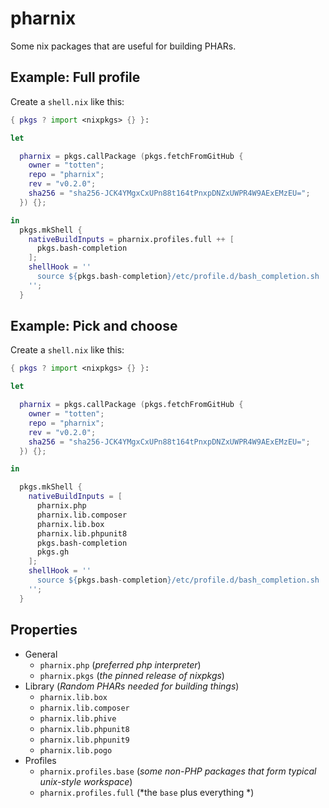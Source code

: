# pharnix

Some nix packages that are useful for building PHARs.

## Example: Full profile

Create a `shell.nix` like this:

```nix
{ pkgs ? import <nixpkgs> {} }:

let

  pharnix = pkgs.callPackage (pkgs.fetchFromGitHub {
    owner = "totten";
    repo = "pharnix";
    rev = "v0.2.0";
    sha256 = "sha256-JCK4YMgxCxUPn88t164tPnxpDNZxUWPR4W9AExEMzEU=";
  }) {};

in
  pkgs.mkShell {
    nativeBuildInputs = pharnix.profiles.full ++ [
      pkgs.bash-completion
    ];
    shellHook = ''
      source ${pkgs.bash-completion}/etc/profile.d/bash_completion.sh
    '';
  }
```

## Example: Pick and choose

Create a `shell.nix` like this:

```nix
{ pkgs ? import <nixpkgs> {} }:

let

  pharnix = pkgs.callPackage (pkgs.fetchFromGitHub {
    owner = "totten";
    repo = "pharnix";
    rev = "v0.2.0";
    sha256 = "sha256-JCK4YMgxCxUPn88t164tPnxpDNZxUWPR4W9AExEMzEU=";
  }) {};

in

  pkgs.mkShell {
    nativeBuildInputs = [
      pharnix.php
      pharnix.lib.composer
      pharnix.lib.box
      pharnix.lib.phpunit8
      pkgs.bash-completion
      pkgs.gh
    ];
    shellHook = ''
      source ${pkgs.bash-completion}/etc/profile.d/bash_completion.sh
    '';
  }
```

## Properties

* General
    * `pharnix.php` (*preferred php interpreter*)
    * `pharnix.pkgs` (*the pinned release of nixpkgs*)
* Library (*Random PHARs needed for building things*)
    * `pharnix.lib.box`
    * `pharnix.lib.composer`
    * `pharnix.lib.phive`
    * `pharnix.lib.phpunit8`
    * `pharnix.lib.phpunit9`
    * `pharnix.lib.pogo`
* Profiles
    * `pharnix.profiles.base` (*some non-PHP packages that form typical unix-style workspace*)
    * `pharnix.profiles.full` (*the `base` plus everything *)
